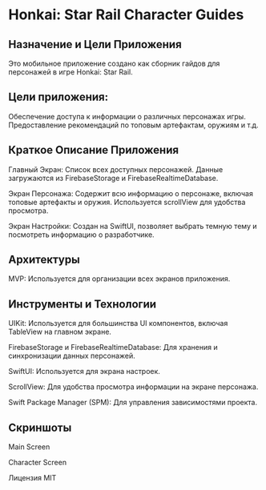 # Honkai: Star Rail Character Guides
## Назначение и Цели Приложения
Это мобильное приложение создано как сборник гайдов для персонажей в игре Honkai: Star Rail.

## Цели приложения:
Обеспечение доступа к информации о различных персонажах игры.
Предоставление рекомендаций по топовым артефактам, оружиям и т.д.

## Краткое Описание Приложения
Главный Экран: Список всех доступных персонажей. Данные загружаются из FirebaseStorage и FirebaseRealtimeDatabase.


Экран Персонажа: Содержит всю информацию о персонаже, включая топовые артефакты и оружия. Используется scrollView для удобства просмотра.


Экран Настройки: Создан на SwiftUI, позволяет выбрать темную тему и посмотреть информацию о разработчике.

## Архитектуры
MVP: Используется для организации всех экранов приложения.

## Инструменты и Технологии
UIKit: Используется для большинства UI компонентов, включая TableView на главном экране.


FirebaseStorage и FirebaseRealtimeDatabase: Для хранения и синхронизации данных персонажей.


SwiftUI: Используется для экрана настроек.


ScrollView: Для удобства просмотра информации на экране персонажа.


Swift Package Manager (SPM): Для управления зависимостями проекта.

## Скриншоты
Main Screen

Character Screen

Лицензия
MIT

